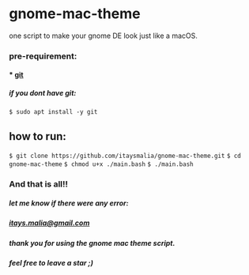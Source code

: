 # gnome-mac-theme
one script to make your gnome DE look just like a macOS.

### pre-requirement:
#### * [git](https://git-scm.com/)
##### if you dont have git:
`
$ sudo apt install -y git
`

## how to run:

`
$ git clone https://github.com/itaysmalia/gnome-mac-theme.git
`
`
$ cd gnome-mac-theme
`
`
$ chmod u+x ./main.bash
`
`
$ ./main.bash
`

### And that is all!!
##### let me know if there were any error:
##### itays.malia@gmail.com
##### thank you for using the gnome mac theme script.
##### feel free to leave a star ;)
